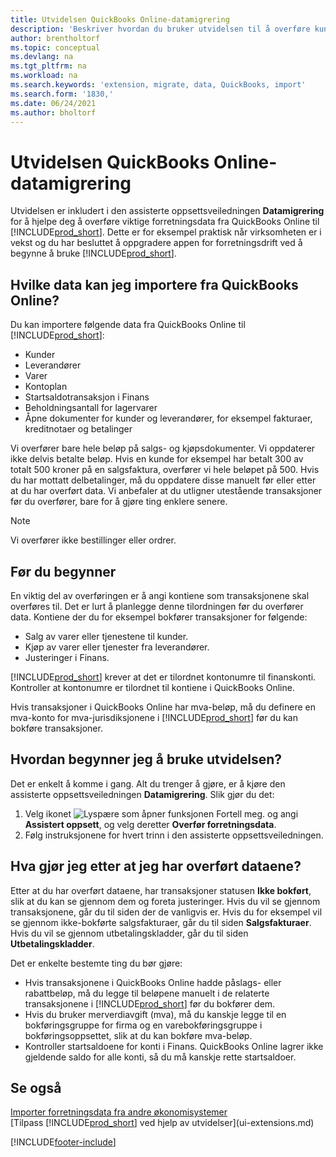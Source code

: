 ```yaml
---
title: Utvidelsen QuickBooks Online-datamigrering
description: 'Beskriver hvordan du bruker utvidelsen til å overføre kunder, leverandører, varer og konti fra QuickBooks Online til Business Central.'
author: brentholtorf
ms.topic: conceptual
ms.devlang: na
ms.tgt_pltfrm: na
ms.workload: na
ms.search.keywords: 'extension, migrate, data, QuickBooks, import'
ms.search.form: '1830,'
ms.date: 06/24/2021
ms.author: bholtorf
---
```


# <a name="the-quickbooks-online-data-migration-extension"></a>Utvidelsen QuickBooks Online-datamigrering

Utvidelsen er inkludert i den assisterte oppsettsveiledningen **Datamigrering** for å hjelpe deg å overføre viktige forretningsdata fra QuickBooks Online til [!INCLUDE[prod_short](includes/prod_short.md)]. Dette er for eksempel praktisk når virksomheten er i vekst og du har besluttet å oppgradere appen for forretningsdrift ved å begynne å bruke [!INCLUDE[prod_short](includes/prod_short.md)].

## <a name="what-data-can-i-import-from-quickbooks-online"></a>Hvilke data kan jeg importere fra QuickBooks Online?

Du kan importere følgende data fra QuickBooks Online til [!INCLUDE[prod_short](includes/prod_short.md)]:  

* Kunder
* Leverandører
* Varer
* Kontoplan
* Startsaldotransaksjon i Finans
* Beholdningsantall for lagervarer
* Åpne dokumenter for kunder og leverandører, for eksempel fakturaer, kreditnotaer og betalinger

Vi overfører bare hele beløp på salgs- og kjøpsdokumenter. Vi oppdaterer ikke delvis betalte beløp. Hvis en kunde for eksempel har betalt 300 av totalt 500 kroner på en salgsfaktura, overfører vi hele beløpet på 500. Hvis du har mottatt delbetalinger, må du oppdatere disse manuelt før eller etter at du har overført data. Vi anbefaler at du utligner utestående transaksjoner før du overfører, bare for å gjøre ting enklere senere.

> [!NOTE]  
> Vi overfører ikke bestillinger eller ordrer.

## <a name="before-you-start"></a>Før du begynner

En viktig del av overføringen er å angi kontiene som transaksjonene skal overføres til. Det er lurt å planlegge denne tilordningen før du overfører data. Kontiene der du for eksempel bokfører transaksjoner for følgende:  

* Salg av varer eller tjenestene til kunder.
* Kjøp av varer eller tjenester fra leverandører.  
* Justeringer i Finans.  

[!INCLUDE[prod_short](includes/prod_short.md)] krever at det er tilordnet kontonumre til finanskonti. Kontroller at kontonumre er tilordnet til kontiene i QuickBooks Online.

Hvis transaksjoner i QuickBooks Online har mva-beløp, må du definere en mva-konto for mva-jurisdiksjonene i [!INCLUDE[prod_short](includes/prod_short.md)] før du kan bokføre transaksjoner.

## <a name="how-do-i-start-using-the-extension"></a>Hvordan begynner jeg å bruke utvidelsen?

Det er enkelt å komme i gang. Alt du trenger å gjøre, er å kjøre den assisterte oppsettsveiledningen **Datamigrering**. Slik gjør du det:

1. Velg ikonet ![Lyspære som åpner funksjonen Fortell meg.](media/ui-search/search_small.png "Fortell hva du vil gjøre") og angi **Assistert oppsett**, og velg deretter **Overfør forretningsdata**.
2. Følg instruksjonene for hvert trinn i den assisterte oppsettsveiledningen.

## <a name="what-do-i-do-after-i-migrate-data"></a>Hva gjør jeg etter at jeg har overført dataene?

Etter at du har overført dataene, har transaksjoner statusen **Ikke bokført**, slik at du kan se gjennom dem og foreta justeringer. Hvis du vil se gjennom transaksjonene, går du til siden der de vanligvis er. Hvis du for eksempel vil se gjennom ikke-bokførte salgsfakturaer, går du til siden **Salgsfakturaer**. Hvis du vil se gjennom utbetalingskladder, går du til siden **Utbetalingskladder**.  

Det er enkelte bestemte ting du bør gjøre:

* Hvis transaksjonene i QuickBooks Online hadde påslags- eller rabattbeløp, må du legge til beløpene manuelt i de relaterte transaksjonene i [!INCLUDE[prod_short](includes/prod_short.md)] før du bokfører dem.
* Hvis du bruker merverdiavgift (mva), må du kanskje legge til en bokføringsgruppe for firma og en varebokføringsgruppe i bokføringsoppsettet, slik at du kan bokføre mva-beløp.
* Kontroller startsaldoene for konti i Finans. QuickBooks Online lagrer ikke gjeldende saldo for alle konti, så du må kanskje rette startsaldoer.

## <a name="see-also"></a>Se også

[Importer forretningsdata fra andre økonomisystemer](across-import-data-configuration-packages.md)  
[Tilpass [!INCLUDE[prod_short](includes/prod_short.md)] ved hjelp av utvidelser](ui-extensions.md)  

[!INCLUDE[footer-include](includes/footer-banner.md)]

